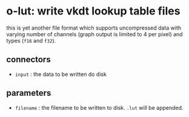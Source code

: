 # o-lut: write vkdt lookup table files

this is yet another file format which supports uncompressed data with varying
number of channels (graph output is limited to 4 per pixel) and types (`f16`
and `f32`).

## connectors

* `input` : the data to be written do disk

## parameters

* `filename` : the filename to be written to disk. `.lut` will be appended.
